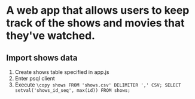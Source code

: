 # A web app that allows users to keep track of the shows and movies that they've watched.

## Import shows data ##
1. Create shows table specified in app.js
2. Enter psql client
3. Execute `\copy shows FROM 'shows.csv' DELIMITER ',' CSV; SELECT setval('shows_id_seq', max(id))
FROM shows;`

